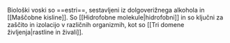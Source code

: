Biološki voski so ==estri==, sestavljeni iz dolgoverižnega alkohola in [[Maščobne kisline]]. So [[Hidrofobne molekule|hidrofobni]] in so ključni za zaščito in izolacijo v različnih organizmih, kot so [[Tri domene življenja|rastline in živali]].